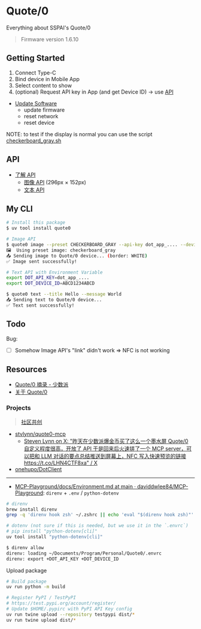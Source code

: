# Quote/0

Everything about SSPAI's Quote/0

> Firmware version 1.6.10

## Getting Started

1. Connect Type-C
2. Bind device in Mobile App
3. Select content to show
4. (optional) Request API key in App (and get Device ID) -> use [API](#API)

- [Update Software](https://dot.mindreset.tech/tool/update)
  - update firmware
  - reset network
  - reset device

NOTE: to test if the display is normal you can use the script [checkerboard_gray.sh](scripts/image_api_test/checkerboard_gray.sh)

## API

- [了解 API](https://dot.mindreset.tech/docs/server/template/api)
  - [图像 API](https://dot.mindreset.tech/docs/server/template/api/image_api) (296px × 152px)
  - [文本 API](https://dot.mindreset.tech/docs/server/template/api/text_api)

## My CLI

```bash
# Install this package
$ uv tool install quote0

# Image API
$ quote0 image --preset CHECKERBOARD_GRAY --api-key dot_app_.... --device-id ABCD1234ABCD
🖼️  Using preset image: checkerboard_gray
📤 Sending image to Quote/0 device... (border: WHITE)
✅ Image sent successfully!

# Text API with Environment Variable
export DOT_API_KEY=dot_app_....
export DOT_DEVICE_ID=ABCD1234ABCD

$ quote0 text --title Hello --message World
📤 Sending text to Quote/0 device...
✅ Text sent successfully!
```

## Todo

Bug:

- [ ] Somehow Image API's "link" didn't work => NFC is not working

## Resources

- [Quote/0 摘录 - 少数派](https://sspai.com/create/quote0)
- [关于 Quote/0](https://dot.mindreset.tech/docs/quote_0)

### Projects

> [社区共创](https://dot.mindreset.tech/docs/server/community_co_creation)

- [stvlynn/quote0-mcp](https://github.com/stvlynn/quote0-mcp)
  - [Steven Lynn on X: "昨天在少数派爆金币买了这么一个墨水屏 Quote/0 自定义程度很高，开放了 API 于是回来后火速搓了一个 MCP server，可以把和 LLM 对话的要点总结推送到屏幕上，NFC 写入快速预览的链接 https://t.co/LHN4CTF8xa" / X](https://x.com/Stv_Lynn/status/1954423827737239664)
- [onehupo/DotClient](https://github.com/onehupo/DotClient)

---

- [MCP-Playground/docs/Environment.md at main · daviddwlee84/MCP-Playground](https://github.com/daviddwlee84/MCP-Playground/blob/main/docs/Environment.md): `direnv` + `.env` / `python-dotenv`

```bash
# direnv
brew install direnv
grep -q 'direnv hook zsh' ~/.zshrc || echo 'eval "$(direnv hook zsh)"' >> ~/.zshrc

# dotenv (not sure if this is needed, but we use it in the `.envrc`)
# pip install "python-dotenv[cli]"
uv tool install "python-dotenv[cli]"
```

```bash
$ direnv allow
direnv: loading ~/Documents/Program/Personal/Quote0/.envrc                                                                       
direnv: export +DOT_API_KEY +DOT_DEVICE_ID
```

Upload package

```bash
# Build package
uv run python -m build

# Register PyPI / TestPyPI
# https://test.pypi.org/account/register/
# Update $HOME/.pypirc with PyPI API Key config
uv run twine upload --repository testpypi dist/*
uv run twine upload dist/*
```
